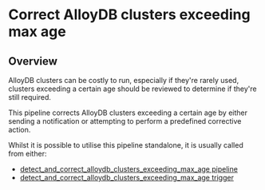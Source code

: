 # Correct AlloyDB clusters exceeding max age

## Overview

AlloyDB clusters can be costly to run, especially if they're rarely used, clusters exceeding a certain age should be reviewed to determine if they're still required.

This pipeline corrects AlloyDB clusters exceeding a certain age by either sending a notification or attempting to perform a predefined corrective action.

Whilst it is possible to utilise this pipeline standalone, it is usually called from either:
- [detect_and_correct_alloydb_clusters_exceeding_max_age pipeline](https://hub.flowpipe.io/mods/turbot/gcp_thrifty/pipelines/gcp_thrifty.pipeline.detect_and_correct_alloydb_clusters_exceeding_max_age)
- [detect_and_correct_alloydb_clusters_exceeding_max_age trigger](https://hub.flowpipe.io/mods/turbot/gcp_thrifty/triggers/gcp_thrifty.trigger.query.detect_and_correct_alloydb_clusters_exceeding_max_age)